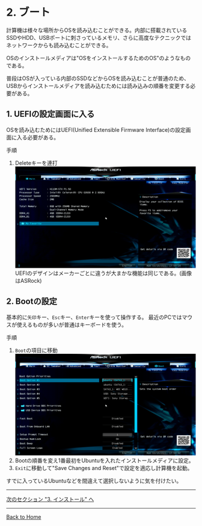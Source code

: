 <!--

This document is written in Markdown.
You can preview on such as VisualStudio Code.
If you want to know more, search with "vscode markdown" or refer to official document https://code.visualstudio.com/Docs/languages/markdown .

-->

# 2. ブート

計算機は様々な場所からOSを読み込むことができる。内部に搭載されているSSDやHDD、USBポートに刺さっているメモリ、さらに高度なテクニックではネットワークからも読み込むことができる。

OSのインストールメディアは"OSをインストールするためのOS"のようなものである。

普段はOSが入っている内部のSSDなどからOSを読み込むことが普通のため、USBからインストールメディアを読み込むためには読み込みの順番を変更する必要がある。

## 1. UEFIの設定画面に入る

OSを読み込むためにはUEFI(Unified Extensible Firmware Interface)の設定画面に入る必要がある。

手順
1. Deleteキーを連打
![](./image/2/01_UEFI.png)
UEFIのデザインはメーカーごとに違うが大まかな機能は同じである。(画像はASRock)


## 2. Bootの設定

基本的に`矢印`キー、`Esc`キー、`Enter`キーを使って操作する。
最近のPCではマウスが使えるものが多いが普通はキーボードを使う。

手順
1. `Boot`の項目に移動
	![](./image/2/02_Boot.png)
2. Bootの順番を変え1番最初をUbuntuを入れたインストールメディアに設定。
3. `Exit`に移動して"Save Changes and Reset"で設定を適応し計算機を起動。

すでに入っているUbuntuなどを間違えて選択しないように気を付けたい。

---

[次のセクション "3. インストール" へ](./3_Installation.md)

----
[Back to Home](../readme.md)

<!-- Written by Croyfet in 2022-->
